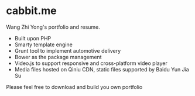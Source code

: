 cabbit.me
=========

Wang Zhi Yong's portfolio and resume.

+ Built upon PHP
+ Smarty template engine
+ Grunt tool to implement automotive delivery
+ Bower as the package management
+ Video.js to support responsive and cross-platform video player
+ Media files hosted on Qiniu CDN, static files supported by Baidu Yun Jia Su

Please feel free to download and build you own portfolio
